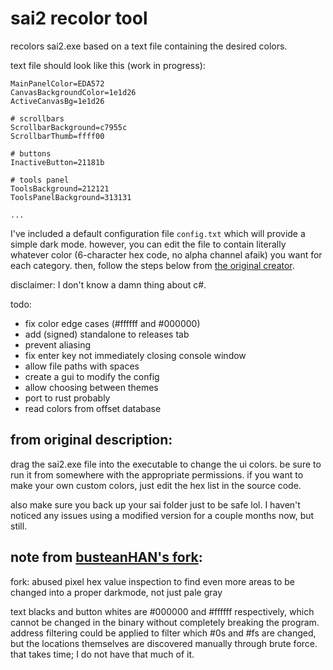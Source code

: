 # sai2 recolor tool

recolors sai2.exe based on a text file containing the desired colors.

text file should look like this (work in progress):

```
MainPanelColor=EDA572
CanvasBackgroundColor=1e1d26
ActiveCanvasBg=1e1d26

# scrollbars
ScrollbarBackground=c7955c
ScrollbarThumb=ffff00

# buttons
InactiveButton=21181b

# tools panel
ToolsBackground=212121
ToolsPanelBackground=313131

...
```

I've included a default configuration file `config.txt` which will provide a simple dark mode. however, you can edit the file to contain literally whatever color (6-character hex code, no alpha channel afaik) you want for each category. then, follow the steps below from [the original creator](https://github.com/NotBoogie/SaiThemeColorChanger).

disclaimer: I don't know a damn thing about c#.

todo:

-   fix color edge cases (#ffffff and #000000)
-   add (signed) standalone to releases tab
-   prevent aliasing
-   fix enter key not immediately closing console window
-   allow file paths with spaces
-   create a gui to modify the config
-   allow choosing between themes
-   port to rust probably
-   read colors from offset database

## from original description:

drag the sai2.exe file into the executable to change the ui colors.  be sure to run it from somewhere with the appropriate permissions. if you want to make your own custom colors, just edit the hex list in the source code.

also make sure you back up your sai folder just to be safe lol. I haven't noticed any issues using a modified version for a couple months now, but still.

## note from [busteanHAN's fork](https://github.com/BusteanHAN/SaiThemeColorChanger):

fork: abused pixel hex value inspection to find even more areas to be changed into a proper darkmode, not just pale gray

text blacks and button whites are #000000 and #ffffff respectively, which cannot be changed in the binary without completely breaking the program. address filtering could be applied to filter which #0s and #fs are changed, but the locations themselves are discovered manually through brute force. that takes time; I do not have that much of it.
